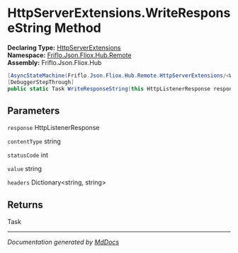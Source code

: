 ﻿<!--  
  <auto-generated>   
    The contents of this file were generated by a tool.  
    Changes to this file may be list if the file is regenerated  
  </auto-generated>   
-->

# HttpServerExtensions.WriteResponseString Method

**Declaring Type:** [HttpServerExtensions](../index.md)  
**Namespace:** [Friflo.Json.Fliox.Hub.Remote](../../index.md)  
**Assembly:** Friflo.Json.Fliox.Hub

```csharp
[AsyncStateMachine(Friflo.Json.Fliox.Hub.Remote.HttpServerExtensions/<WriteResponseString>d__2)]
[DebuggerStepThrough]
public static Task WriteResponseString(this HttpListenerResponse response, string contentType, int statusCode, string value, Dictionary<string, string> headers);
```

## Parameters

`response`  HttpListenerResponse

`contentType`  string

`statusCode`  int

`value`  string

`headers`  Dictionary\<string, string\>

## Returns

Task

___

*Documentation generated by [MdDocs](https://github.com/ap0llo/mddocs)*
